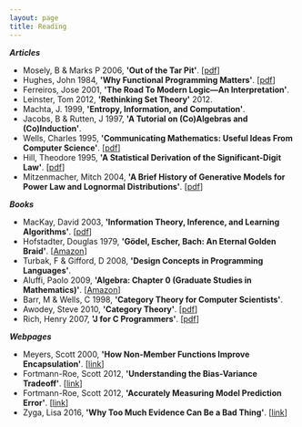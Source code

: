 ```yaml
---
layout: page
title: Reading
---
```


**_Articles_**

* Mosely, B & Marks P 2006, **'Out of the Tar Pit'**.  [[pdf](https://github.com/papers-we-love/papers-we-love/blob/master/design/out-of-the-tar-pit.pdf?raw=true)]
* Hughes, John 1984, **'Why Functional Programming Matters'**. [[pdf](https://github.com/papers-we-love/papers-we-love/blob/master/functional_programming/why-functional-programming-matters.pdf)]
* Ferreiros, Jose 2001, **'The Road To Modern Logic—An Interpretation'**.
* Leinster, Tom 2012, **'Rethinking Set Theory'** 2012. 
* Machta, J. 1999, **'Entropy, Information, and Computation'**.
* Jacobs, B & Rutten, J 1997, **'A Tutorial on (Co)Algebras and (Co)Induction'**.
* Wells, Charles 1995,  **'Communicating Mathematics: Useful Ideas From Computer Science'**. [[pdf](http://www.cwru.edu/artsci/math/wells/pub/pdf/commath.pdf)]
* Hill, Theodore 1995,  **'A Statistical Derivation of the Significant-Digit Law'**. [[pdf](https://projecteuclid.org/euclid.ss/1177009869)]
* Mitzenmacher, Mitch 2004, **'A Brief History of Generative Models for Power Law and Lognormal Distributions'**. [[pdf](http://www.eecs.harvard.edu/~michaelm/postscripts/im2004a.pdf)]

**_Books_**

* MacKay, David 2003, **'Information Theory, Inference, and Learning Algorithms'**. [[pdf](http://www.inference.phy.cam.ac.uk/itprnn/book.pdf)]
* Hofstadter, Douglas 1979, **'Gödel, Escher, Bach: An Eternal Golden Braid'**. [[Amazon](http://www.amazon.com/G%C3%B6del-Escher-Bach-Eternal-Golden/dp/0465026567)]
* Turbak, F & Gifford, D 2008,  **'Design Concepts in Programming Languages'**.
* Aluffi, Paolo 2009, **'Algebra: Chapter 0 (Graduate Studies in Mathematics)'**. [[Amazon](http://www.amazon.com/Algebra-Chapter-Graduate-Studies-Mathematics/dp/0821847813)]
* Barr, M & Wells, C 1998, **'Category Theory for Computer Scientists'**.
* Awodey, Steve 2010,  **'Category Theory'**. [[pdf](http://www.mpi-sws.org/~dreyer/courses/catlogic/awodey.pdf)]
* Rich, Henry 2007, **'J for C Programmers'**. [[pdf](http://code.jsoftware.com/mediawiki/images/8/80/JforC20071003.pdf)]

**_Webpages_**

* Meyers, Scott 2000, **'How Non-Member Functions Improve Encapsulation'**. [[link](http://www.drdobbs.com/cpp/how-non-member-functions-improve-encapsu/184401197)]
* Fortmann-Roe, Scott 2012, **'Understanding the Bias-Variance Tradeoff'**. [[link](http://scott.fortmann-roe.com/docs/BiasVariance.html)]
* Fortmann-Roe, Scott 2012, **'Accurately Measuring Model Prediction Error'**. [[link](http://scott.fortmann-roe.com/docs/MeasuringError.html)]
* Zyga, Lisa 2016, **'Why Too Much Evidence Can Be a Bad Thing'**. [[link](http://m.phys.org/news/2016-01-evidence-bad.html#)]

